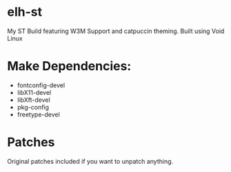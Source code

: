 # elh-st
My ST Build featuring W3M Support and catpuccin theming. Built using Void Linux

# Make Dependencies:
- fontconfig-devel 
- libX11-devel 
- libXft-devel
- pkg-config
- freetype-devel

# Patches
Original patches included if you want to unpatch anything.
